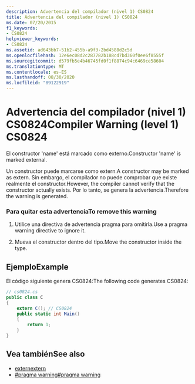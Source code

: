 ```yaml
---
description: Advertencia del compilador (nivel 1) CS0824
title: Advertencia del compilador (nivel 1) CS0824
ms.date: 07/20/2015
f1_keywords:
- CS0824
helpviewer_keywords:
- CS0824
ms.assetid: ad643bb7-51b2-455b-a9f3-2bd4588d2c5d
ms.openlocfilehash: 12e6ec08d2c287782b188cd7bd360f0ee6f8555f
ms.sourcegitcommit: d579fb5e4b46745fd0f1f8874c94c6469ce58604
ms.translationtype: MT
ms.contentlocale: es-ES
ms.lasthandoff: 08/30/2020
ms.locfileid: "89122919"
---
```

# <a name="compiler-warning-level-1-cs0824"></a><span data-ttu-id="2cc2b-103">Advertencia del compilador (nivel 1) CS0824</span><span class="sxs-lookup"><span data-stu-id="2cc2b-103">Compiler Warning (level 1) CS0824</span></span>
<span data-ttu-id="2cc2b-104">El constructor 'name' está marcado como externo.</span><span class="sxs-lookup"><span data-stu-id="2cc2b-104">Constructor 'name' is marked external.</span></span>  
  
 <span data-ttu-id="2cc2b-105">Un constructor puede marcarse como extern.</span><span class="sxs-lookup"><span data-stu-id="2cc2b-105">A constructor may be marked as extern.</span></span> <span data-ttu-id="2cc2b-106">Sin embargo, el compilador no puede comprobar que existe realmente el constructor.</span><span class="sxs-lookup"><span data-stu-id="2cc2b-106">However, the compiler cannot verify that the constructor actually exists.</span></span> <span data-ttu-id="2cc2b-107">Por lo tanto, se genera la advertencia.</span><span class="sxs-lookup"><span data-stu-id="2cc2b-107">Therefore the warning is generated.</span></span>  
  
### <a name="to-remove-this-warning"></a><span data-ttu-id="2cc2b-108">Para quitar esta advertencia</span><span class="sxs-lookup"><span data-stu-id="2cc2b-108">To remove this warning</span></span>  
  
1. <span data-ttu-id="2cc2b-109">Utilice una directiva de advertencia pragma para omitirla.</span><span class="sxs-lookup"><span data-stu-id="2cc2b-109">Use a pragma warning directive to ignore it.</span></span>  
  
2. <span data-ttu-id="2cc2b-110">Mueva el constructor dentro del tipo.</span><span class="sxs-lookup"><span data-stu-id="2cc2b-110">Move the constructor inside the type.</span></span>  
  
## <a name="example"></a><span data-ttu-id="2cc2b-111">Ejemplo</span><span class="sxs-lookup"><span data-stu-id="2cc2b-111">Example</span></span>  
 <span data-ttu-id="2cc2b-112">El código siguiente genera CS0824:</span><span class="sxs-lookup"><span data-stu-id="2cc2b-112">The following code generates CS0824:</span></span>  
  
```csharp  
// cs0824.cs  
public class C  
{  
    extern C(); // CS0824  
    public static int Main()  
    {  
        return 1;  
    }  
}  
```  
  
## <a name="see-also"></a><span data-ttu-id="2cc2b-113">Vea también</span><span class="sxs-lookup"><span data-stu-id="2cc2b-113">See also</span></span>

- [<span data-ttu-id="2cc2b-114">extern</span><span class="sxs-lookup"><span data-stu-id="2cc2b-114">extern</span></span>](../language-reference/keywords/extern.md)
- [<span data-ttu-id="2cc2b-115">#pragma warning</span><span class="sxs-lookup"><span data-stu-id="2cc2b-115">#pragma warning</span></span>](../language-reference/preprocessor-directives/preprocessor-pragma-warning.md)
